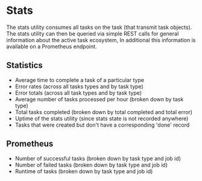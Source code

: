 # Stats

The stats utility consumes all tasks on the task 
(that transmit task objects). The stats utility can then be queried via 
simple REST calls for general information about the active task ecosystem, In additional this information is available on a Prometheus endpoint.

## Statistics 
- Average time to complete a task of a particular type
- Error rates (across all tasks types and by task type)
- Error totals (across all task types and by task type)
- Average number of tasks processed per hour (broken down by task type)
- Total tasks completed (broken down by total completed and total error)
- Uptime of the stats utility (since stats state is not recorded anywhere)
- Tasks that were created but don't have a corresponding 'done' record

## Prometheus
- Number of successful tasks (broken down by task type and job id)
- Number of failed tasks (broken down by task type and job id)
- Runtime of tasks (broken down by task type and job id)
